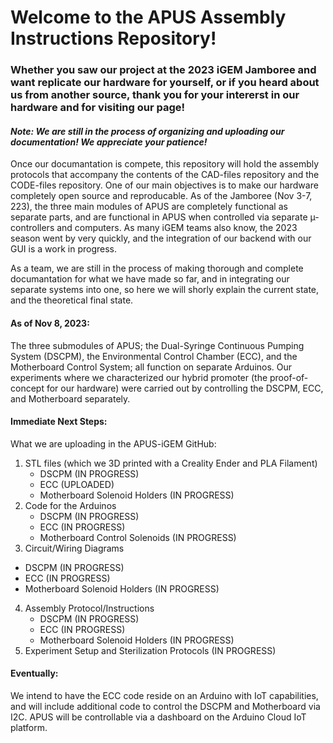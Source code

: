 # Welcome to the APUS Assembly Instructions Repository!
### Whether you saw our project at the 2023 iGEM Jamboree and want replicate our hardware for yourself, or if you heard about us from another source, thank you for your intererst in our hardware and for visiting our page!

#### *Note: We are still in the process of organizing and uploading our documentation! We appreciate your patience!*

Once our documantation is compete, this repository will hold the assembly protocols that accompany the contents of the CAD-files repository and the CODE-files repository. One of our main objectives is to make our hardware completely open source and reproducable. 
As of the Jamboree (Nov 3-7, 223), the three main modules of APUS are completely functional as separate parts, and are functional in APUS when controlled via separate µ-controllers and computers. As many iGEM teams also know, the 2023 season went by very quickly, and the integration of our backend with our GUI is a work in progress.

As a team, we are still in the process of making thorough and complete documantation for what we have made so far, and in integrating our separate systems into one, so here we will shorly explain the current state, and the theoretical final state.

#### As of Nov 8, 2023:
The three submodules of APUS; the Dual-Syringe Continuous Pumping System (DSCPM), the Environmental Control Chamber (ECC), and the Motherboard Control System; all function on separate Arduinos. Our experiments where we characterized our hybrid promoter (the proof-of-concept for our hardware) were carried out by controlling the DSCPM, ECC, and Motherboard separately.

#### Immediate Next Steps:
What we are uploading in the APUS-iGEM GitHub: 
1) STL files (which we 3D printed with a Creality Ender and PLA Filament)
   - DSCPM (IN PROGRESS)
   - ECC (UPLOADED)
   - Motherboard Solenoid Holders (IN PROGRESS)
2) Code for the Arduinos
   - DSCPM (IN PROGRESS)
   - ECC (IN PROGRESS)
   - Motherboard Control Solenoids (IN PROGRESS)
3) Circuit/Wiring Diagrams
  - DSCPM (IN PROGRESS)
   - ECC (IN PROGRESS)
   - Motherboard Solenoid Holders (IN PROGRESS)
4) Assembly Protocol/Instructions
   - DSCPM (IN PROGRESS)
   - ECC (IN PROGRESS)
   - Motherboard Solenoid Holders (IN PROGRESS)
5) Experiment Setup and Sterilization Protocols (IN PROGRESS)

   
#### Eventually:
We intend to have the ECC code reside on an Arduino with IoT capabilities, and will include additional code to control the DSCPM and Motherboard via I2C. APUS will be controllable via a dashboard on the Arduino Cloud IoT platform. 

